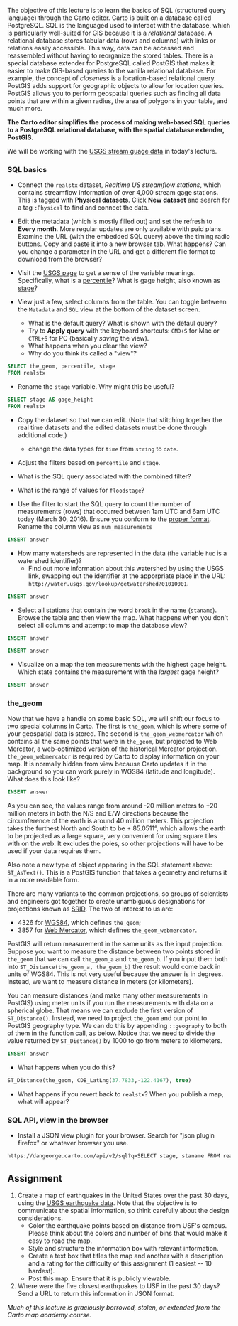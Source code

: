 The objective of this lecture is to learn the basics of SQL (structured query language) through the Carto editor.  Carto is built on a database called PostgreSQL.  SQL is the languaged used to interact with the database, which is particularly well-suited for GIS because it is a *relational* database.  A relational database stores tabular data (rows and columns) with links or relations easily accessible.  This way, data can be accessed and reassembled without having to reorganize the stored tables.  There is a special database extender for PostgreSQL called PostGIS that makes it easier to make GIS-based queries to the vanilla relational database.  For example, the concept of *closeness* is a location-based relational query.  PostGIS adds support for geographic objects to allow for location queries.  PostGIS allows you to perform geospatial queries such as finding all data points that are within a given radius, the area of polygons in your table, and much more.

**The Carto editor simplifies the process of making web-based SQL queries to a PostgreSQL relational database, with the spatial database extender, PostGIS.**

We will be working with the [USGS stream guage data](http://waterdata.usgs.gov/nwis/rt) in today's lecture.  

### SQL basics

- Connect the `realstx` dataset, *Realtime US streamflow stations*, which contains streamflow information of over 4,000 stream gage stations.  This is tagged with **Physical datasets**.  Click **New dataset** and search for a tag `:Physical` to find and connect the data.

- Edit the metadata (which is mostly filled out) and set the refresh to **Every month**. More regular updates are only available with paid plans. Examine the URL (with the embedded SQL query) above the timing radio buttons. Copy and paste it into a new browser tab. What happens?  Can you change a parameter in the URL and get a different file format to download from the browser?

- Visit the [USGS page](http://waterdata.usgs.gov/nwis/rt) to get a sense of the variable meanings.  Specifically, what is a [percentile](http://help.waterdata.usgs.gov/faq/surface-water/what-is-a-percentile?searchterm=percentile)?  What is gage height, also known as [stage](http://help.waterdata.usgs.gov/faq/surface-water/how-to-interpret-gage-height-and-streamflow-values)?

- View just a few, select columns from the table.  You can toggle between the `Metadata` and `SQL` view at the bottom of the dataset screen.
    - What is the default query?  What is shown with the defaul query?  
    - Try to **Apply query** with the keyboard shortcuts: `CMD+S` for Mac or `CTRL+S` for PC (basically *saving* the view).  
    - What happens when you clear the view?  
    - Why do you think its called a "view"?

```sql
SELECT the_geom, percentile, stage
FROM realstx
```

- Rename the `stage` variable.  Why might this be useful?

```sql
SELECT stage AS gage_height
FROM realstx
```

- Copy the dataset so that we can edit.  (Note that stitching together the real time datasets and the edited datasets must be done through additional code.)  
    - change the data types for `time` from `string` to `date`.

- Adjust the filters based on `percentile` and `stage`.  
 - What is the SQL query associated with the combined filter?
 - What is the range of values for `floodstage`? 

- Use the filter to start the SQL query to count the number of measurements (rows) that occurred between 1am UTC and 6am UTC today (March 30, 2016).  Ensure you conform to the [proper format](https://en.wikipedia.org/wiki/ISO_8601).  Rename the column view as `num_measurements`
```sql
INSERT answer
```

- How many watersheds are represented in the data (the variable `huc` is a watershed identifier)?  
    - Find out more information about this watershed by using the USGS link, swapping out the identifier at the apporpriate place in the URL: `http://water.usgs.gov/lookup/getwatershed?01010001`.

```sql
INSERT answer
```

- Select all stations that contain the word `brook` in the name (`staname`).  Browse the table and then view the map.  What happens when you don't select all columns and attempt to map the database view?

```sql
INSERT answer
```
```sql
INSERT answer
```

- Visualize on a map the ten measurements with the highest gage height.  Which state contains the measurement with the *largest* gage height?

```sql
INSERT answer
```

### the_geom

Now that we have a handle on some basic SQL, we will shift our focus to two special columns in Carto. The first is `the_geom`, which is where some of your geospatial data is stored.  The second is `the_geom_webmercator` which contains all the same points that were in `the_geom`, but projected to Web Mercator, a web-optimized version of the historical Mercator projection. `the_geom_webmercator` is required by Carto to display information on your map. It is normally hidden from view because Carto updates it in the background so you can work purely in WGS84 (latitude and longitude).  What does this look like?

```sql
INSERT answer
```

As you can see, the values range from around -20 million meters to +20 million meters in both the N/S and E/W directions because the circumference of the earth is around 40 million meters. This projection takes the furthest North and South to be ± 85.0511°, which allows the earth to be projected as a large square, very convenient for using square tiles with on the web. It excludes the poles, so other projections will have to be used if your data requires them. 

Also note a new type of object appearing in the SQL statement above: `ST_AsText()`. This is a PostGIS function that takes a geometry and returns it in a more readable form.

There are many variants to the common projections, so groups of scientists and engineers got together to create unambiguous designations for projections known as [SRID](https://en.wikipedia.org/wiki/SRID). The two of interest to us are:

- 4326 for [WGS84](https://en.wikipedia.org/wiki/World_Geodetic_System), which defines `the_geom`;
- 3857 for [Web Mercator](https://en.wikipedia.org/wiki/Web_Mercator), which defines `the_geom_webmercator`.

PostGIS will return measurement in the same units as the input projection. Suppose you want to measure the distance between two points stored in `the_geom` that we can call `the_geom_a` and `the_geom_b`. If you input them both into `ST_Distance(the_geom_a, the_geom_b)` the result would come back in units of WGS84. This is not very useful because the answer is in degrees. Instead, we want to measure distance in meters (or kilometers).

You can measure distances (and make many other measurements in PostGIS) using meter units if you run the measurements with data on a spherical globe. That means we can exclude the first version of `ST_Distance()`. Instead, we need to project `the_geom` and our point to PostGIS geography type. We can do this by appending `::geography` to both of them in the function call, as below. Notice that we need to divide the value returned by `ST_Distance()` by 1000 to go from meters to kilometers.

```sql
INSERT answer
```

- What happens when you do this?

```sql
ST_Distance(the_geom, CDB_LatLng(37.7833,-122.4167), true)
```

- What happens if you revert back to `realstx`?  When you publish a map, what will appear?

### SQL API, view in the browser
- Install a JSON view plugin for your browser.  Search for "json plugin firefox" or whatever browser you use.

```bash
https://dangeorge.carto.com/api/v2/sql?q=SELECT stage, staname FROM realstx_copy ORDER BY stage DESC LIMIT 10
```

## Assignment

1. Create a map of earthquakes in the United States over the past 30 days, using the [USGS earthquake data](http://earthquake.usgs.gov/earthquakes/feed/v1.0/csv.php).  Note that the objective is to communicate the spatial information, so think carefully about the design considerations.
    - Color the earthquake points based on distance from USF's campus.  Please think about the colors and number of bins that would make it easy to read the map. 
    - Style and structure the information box with relevant information.
    - Create a text box that titles the map and another with a description and a rating for the difficulty of this assignment (1 easiest -- 10 hardest). 
    - Post this map.  Ensure that it is publicly viewable.
2. Where were the five closest earthquakes to USF in the past 30 days?  Send a URL to return this information in JSON format.

*Much of this lecture is graciously borrowed, stolen, or extended from the Carto map academy course.*

